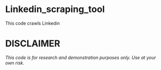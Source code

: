 # Linkedin_scraping_tool
This code crawls Linkedin

# DISCLAIMER
*This code is for research and demonstration purposes only. Use at your own risk.*
